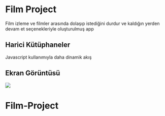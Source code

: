 
<h1> Film Project </h1>

Film izleme ve filmler arasında dolaşıp istediğini durdur ve kaldığın yerden devam et seçenekleriyle oluşturulmuş app 

<h2> Harici Kütüphaneler </h2>

Javascript kullanımıyla daha dinamik akış

<h2> Ekran Görüntüsü</h2>

![](filmproject.gif)

# Film-Project
